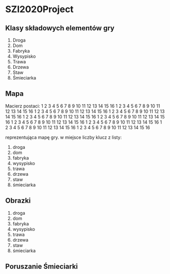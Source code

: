 # SZI2020Project

## Klasy składowych elementów gry

1. Droga
2. Dom
3. Fabryka
4. Wysypisko
5. Trawa
6. Drzewa
7. Staw
8. Śmieciarka

## Mapa

Macierz postaci:
1 2 3 4 5 6 7 8 9 10 11 12 13 14 15 16
1 2 3 4 5 6 7 8 9 10 11 12 13 14 15 16
1 2 3 4 5 6 7 8 9 10 11 12 13 14 15 16
1 2 3 4 5 6 7 8 9 10 11 12 13 14 15 16
1 2 3 4 5 6 7 8 9 10 11 12 13 14 15 16
1 2 3 4 5 6 7 8 9 10 11 12 13 14 15 16
1 2 3 4 5 6 7 8 9 10 11 12 13 14 15 16
1 2 3 4 5 6 7 8 9 10 11 12 13 14 15 16
1 2 3 4 5 6 7 8 9 10 11 12 13 14 15 16
1 2 3 4 5 6 7 8 9 10 11 12 13 14 15 16

reprezentująca mapę gry.
w miejsce liczby klucz z listy:

1. droga
2. dom
3. fabryka
4. wysypisko
5. trawa
6. drzewa
7. staw
8. śmieciarka

## Obrazki

1. droga
2. dom
3. fabryka
4. wysypisko
5. trawa
6. drzewa
7. staw
8. śmieciarka

## Poruszanie Śmieciarki
